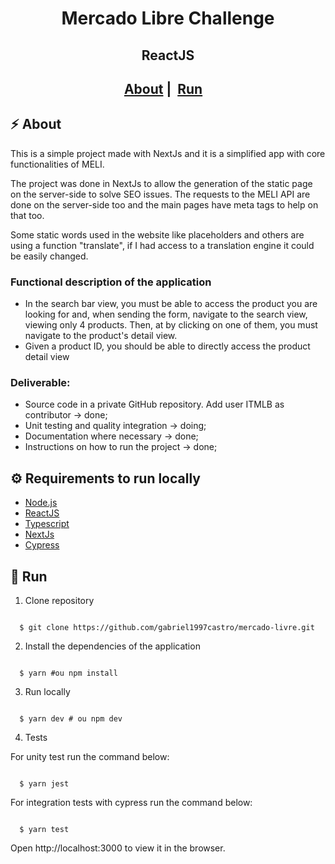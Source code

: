<h1 align="center">
    Mercado Libre Challenge
</h1>
<h2 align="center">  ReactJS <h2>
<p align="center">
  <a href="#zap-about">About</a>&nbsp;|&nbsp;
  <a href="#rocket-run">Run</a>&nbsp;&nbsp;&nbsp;
</p>

## :zap: About

This is a simple project made with NextJs and it is a simplified app with core functionalities of MELI.

The project was done in NextJs to allow the generation of the static page on the server-side to solve SEO issues. The requests to the MELI API are done on the server-side too and the main pages have meta tags to help on that too.

Some static words used in the website like placeholders and others are using a function "translate", if I had access to a translation engine it could be easily changed.

### Functional description of the application

- In the search bar view, you must be able to access the product you are looking for and, when sending the
  form, navigate to the search view, viewing only 4 products. Then, at
  by clicking on one of them, you must navigate to the product's detail view.
- Given a product ID, you should be able to directly access the product detail view

### Deliverable:

- Source code in a private GitHub repository. Add user ITMLB as
  contributor -> done;
- Unit testing and quality integration -> doing;
- Documentation where necessary -> done;
- Instructions on how to run the project -> done;

## :gear: Requirements to run locally

- [Node.js](https://nodejs.org/en/)
- [ReactJS](https://reactjs.org/)
- [Typescript](https://www.typescriptlang.org/)
- [NextJs](https://nextjs.org/)
- [Cypress](https://www.cypress.io/)

## :rocket: Run

1. Clone repository

<pre><code>
  $ git clone https://github.com/gabriel1997castro/mercado-livre.git
</code></pre>

2. Install the dependencies of the application

<pre><code>
  $ yarn #ou npm install
</code></pre>

3. Run locally
<pre><code>
  $ yarn dev # ou npm dev
</code></pre>
  
4. Tests
  
  For unity test run the command below:
<pre><code>
  $ yarn jest 
</code></pre>
  For integration tests with cypress run the command below:
  <pre><code>
  $ yarn test
</code></pre>

Open http://localhost:3000 to view it in the browser.
